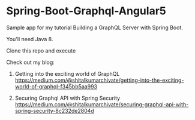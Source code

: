 # Spring-Boot-Graphql-Angular5
Sample app for my tutorial Building a GraphQL Server with Spring Boot.

You'll need Java 8.

Clone this repo and execute

Check out my blog:

1) Getting into the exciting world of GraphQL
https://medium.com/@shitalkumarchivate/getting-into-the-exciting-world-of-graphql-f345bb5aa993

2) Securing Graphql API with Spring Security
https://medium.com/@shitalkumarchivate/securing-graphql-api-with-spring-security-8c232de2804d
